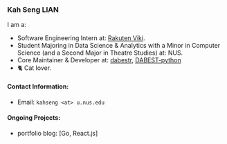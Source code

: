 ### Kah Seng LIAN

I am a:
- Software Engineering Intern at: [Rakuten Viki](https://www.viki.com/).
- Student Majoring in Data Science & Analytics with a Minor in Computer Science (and a Second Major in Theatre Studies) at: NUS.
- Core Maintainer & Developer at: [dabestr](https://github.com/ACCLAB/dabestr/tree/master), [DABEST-python](https://github.com/ACCLAB/DABEST-python)
- 🐈 Cat lover.

#### Contact Information:
- Email: `kahseng <at> u.nus.edu`

#### Ongoing Projects:
- portfolio blog: [Go, React.js]
